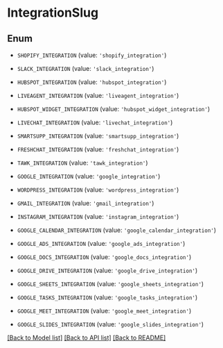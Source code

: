 # IntegrationSlug


## Enum

* `SHOPIFY_INTEGRATION` (value: `'shopify_integration'`)

* `SLACK_INTEGRATION` (value: `'slack_integration'`)

* `HUBSPOT_INTEGRATION` (value: `'hubspot_integration'`)

* `LIVEAGENT_INTEGRATION` (value: `'liveagent_integration'`)

* `HUBSPOT_WIDGET_INTEGRATION` (value: `'hubspot_widget_integration'`)

* `LIVECHAT_INTEGRATION` (value: `'livechat_integration'`)

* `SMARTSUPP_INTEGRATION` (value: `'smartsupp_integration'`)

* `FRESHCHAT_INTEGRATION` (value: `'freshchat_integration'`)

* `TAWK_INTEGRATION` (value: `'tawk_integration'`)

* `GOOGLE_INTEGRATION` (value: `'google_integration'`)

* `WORDPRESS_INTEGRATION` (value: `'wordpress_integration'`)

* `GMAIL_INTEGRATION` (value: `'gmail_integration'`)

* `INSTAGRAM_INTEGRATION` (value: `'instagram_integration'`)

* `GOOGLE_CALENDAR_INTEGRATION` (value: `'google_calendar_integration'`)

* `GOOGLE_ADS_INTEGRATION` (value: `'google_ads_integration'`)

* `GOOGLE_DOCS_INTEGRATION` (value: `'google_docs_integration'`)

* `GOOGLE_DRIVE_INTEGRATION` (value: `'google_drive_integration'`)

* `GOOGLE_SHEETS_INTEGRATION` (value: `'google_sheets_integration'`)

* `GOOGLE_TASKS_INTEGRATION` (value: `'google_tasks_integration'`)

* `GOOGLE_MEET_INTEGRATION` (value: `'google_meet_integration'`)

* `GOOGLE_SLIDES_INTEGRATION` (value: `'google_slides_integration'`)

[[Back to Model list]](../README.md#documentation-for-models) [[Back to API list]](../README.md#documentation-for-api-endpoints) [[Back to README]](../README.md)


